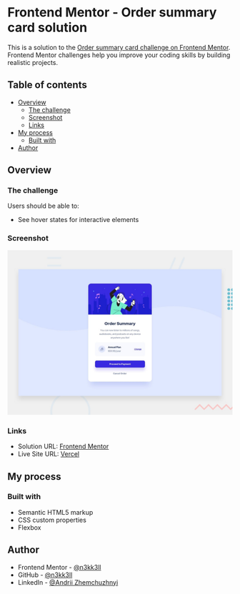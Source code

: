 # Frontend Mentor - Order summary card solution

This is a solution to the [Order summary card challenge on Frontend Mentor](https://www.frontendmentor.io/challenges/order-summary-component-QlPmajDUj). Frontend Mentor challenges help you improve your coding skills by building realistic projects. 

## Table of contents

- [Overview](#overview)
  - [The challenge](#the-challenge)
  - [Screenshot](#screenshot)
  - [Links](#links)
- [My process](#my-process)
  - [Built with](#built-with)
- [Author](#author)

## Overview

### The challenge

Users should be able to:

- See hover states for interactive elements

### Screenshot

![Summary card preview](./desktop-preview.jpg)

### Links

- Solution URL: [Frontend Mentor](https://www.frontendmentor.io/challenges/order-summary-component-QlPmajDUj/hub/order-summary-card-rkKHLAv8q)
- Live Site URL: [Vercel](https://order-summary-card-eight-lemon.vercel.app/)

## My process

### Built with

- Semantic HTML5 markup
- CSS custom properties
- Flexbox

## Author

- Frontend Mentor - [@n3kk3ll](https://www.frontendmentor.io/profile/n3kk3ll)
- GitHub - [@n3kk3ll](https://github.com/n3kk3ll)
- LinkedIn - [@Andrii Zhemchuzhnyi](https://www.linkedin.com/in/andrii-zhemchuzhnyi-26019b221/)
